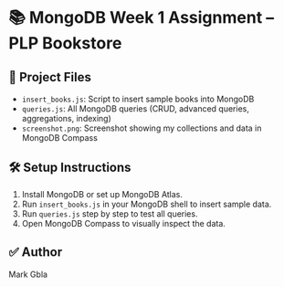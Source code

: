 # 📚 MongoDB Week 1 Assignment – PLP Bookstore

## 📂 Project Files
- `insert_books.js`: Script to insert sample books into MongoDB
- `queries.js`: All MongoDB queries (CRUD, advanced queries, aggregations, indexing)
- `screenshot.png`: Screenshot showing my collections and data in MongoDB Compass

## 🛠️ Setup Instructions
1. Install MongoDB or set up MongoDB Atlas.
2. Run `insert_books.js` in your MongoDB shell to insert sample data.
3. Run `queries.js` step by step to test all queries.
4. Open MongoDB Compass to visually inspect the data.

## ✅ Author
Mark Gbla
